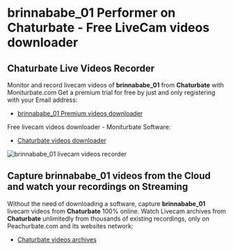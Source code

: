 # brinnababe_01 Performer on Chaturbate - Free LiveCam videos downloader

## Chaturbate Live Videos Recorder

Monitor and record livecam videos of **brinnababe_01** from **Chaturbate** with Moniturbate.com
Get a premium trial for free by just and only registering with your Email address:
* [brinnababe_01 Premium videos downloader](https://moniturbate.com/request-demo-licence-key.html)

Free livecam videos downloader - Moniturbate Software:
* [Chaturbate videos downloader](https://moniturbate.com/moniturbate-download-software.html)

![brinnababe_01 livecam videos recorder](https://peachurnet.com/templates/moniturbate-software.png)


## Capture brinnababe_01 videos from the Cloud and watch your recordings on Streaming

Without the need of downloading a software, capture **brinnababe_01** livecam videos from **Chaturbate** 100% online.
Watch Livecam archives from **Chaturbate** unlimitedly from thousands of existing recordings, only on Peachurbate.com and its websites network:
* [Chaturbate videos archives](https://peachurnet.com/)